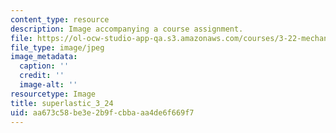 ```yaml
---
content_type: resource
description: Image accompanying a course assignment.
file: https://ol-ocw-studio-app-qa.s3.amazonaws.com/courses/3-22-mechanical-behavior-of-materials-spring-2008/aa673c58be3e2b9fcbbaaa4de6f669f7_superlastic_3_24.jpg
file_type: image/jpeg
image_metadata:
  caption: ''
  credit: ''
  image-alt: ''
resourcetype: Image
title: superlastic_3_24
uid: aa673c58-be3e-2b9f-cbba-aa4de6f669f7
---
```

